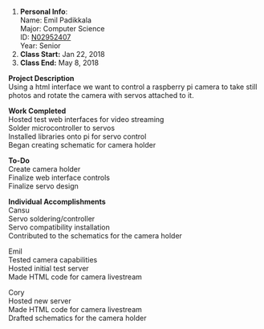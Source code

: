 1. **Personal Info**:  
Name: Emil Padikkala  
Major: Computer Science  
ID: [N02952407](https://github.com/N02952407)  
Year: Senior  
2. **Class Start:** Jan 22, 2018
3. **Class End:** May 8, 2018


**Project Description**  
Using a html interface we want to control a raspberry pi camera to take still photos and rotate the camera with servos attached to it.  

**Work Completed**  
Hosted test web interfaces for video streaming  
Solder microcontroller to servos  
Installed libraries onto pi for servo control  
Began creating schematic for camera holder  

**To-Do**  
Create camera holder  
Finalize web interface controls  
Finalize servo design  

**Individual Accomplishments**  
Cansu  
Servo soldering/controller  
Servo compatibility installation  
Contributed to the schematics for the camera holder  

Emil  
Tested camera capabilities  
Hosted initial test server  
Made HTML code for camera livestream  

Cory  
Hosted new server  
Made HTML code for camera livestream  
Drafted schematics for the camera holder  
